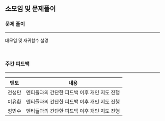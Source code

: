 소모임 및 문제풀이
----------------------

<h3>문제 풀이</h3>

------------------------------

대모임 및 재귀함수 설명

<br>
<h3>주간 피드백</h3>

------------------------------

| 멘토 | 내용 |
|-----|------|
|전성만| 멘티들과의 간단한 피드백 이후 개인 지도 진행 |
|이유환| 멘티들과의 간단한 피드백 이후 개인 지도 진행 |
|정민수| 멘티들과의 간단한 피드백 이후 개인 지도 진행 |